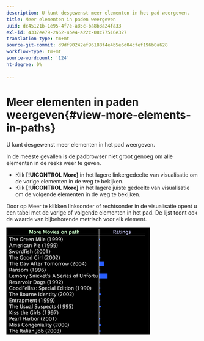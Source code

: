 ```yaml
---
description: U kunt desgewenst meer elementen in het pad weergeven.
title: Meer elementen in paden weergeven
uuid: dc45121b-1e95-4f7e-a85c-ba8b3a24fa33
exl-id: 4337ee79-2a62-4be4-a22c-08c77516e327
translation-type: tm+mt
source-git-commit: d9df90242ef96188f4e4b5e6d04cfef196b0a628
workflow-type: tm+mt
source-wordcount: '124'
ht-degree: 0%

---
```


# Meer elementen in paden weergeven{#view-more-elements-in-paths}

U kunt desgewenst meer elementen in het pad weergeven.

In de meeste gevallen is de padbrowser niet groot genoeg om alle elementen in de reeks weer te geven.

* Klik **[!UICONTROL More]** in het lagere linkergedeelte van visualisatie om de vorige elementen in de weg te bekijken.
* Klik **[!UICONTROL More]** in het lagere juiste gedeelte van visualisatie om de volgende elementen in de weg te bekijken.

Door op Meer te klikken linksonder of rechtsonder in de visualisatie opent u een tabel met de vorige of volgende elementen in het pad. De lijst toont ook de waarde van bijbehorende metrisch voor elk element.

![](assets/vis_PathBrowser_MoreMoviesOnPath.png)
